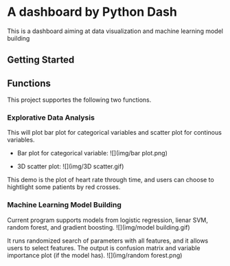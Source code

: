 # A dashboard by Python Dash
This is a dashboard aiming at data visualization and machine learning model building

## Getting Started

## Functions
This project supportes the following two functions.
### Explorative Data Analysis
This will plot bar plot for categorical variables and scatter plot for continous variables.

* Bar plot for categorical variable:
![](img/bar plot.png)

* 3D scatter plot:
![](img/3D scatter.gif)

This demo is the plot of heart rate through time, and users can choose to hightlight some patients by red crosses.

### Machine Learning Model Building
Current program supports models from logistic regression, lienar SVM, random forest, and gradient boosting. 
![](img/model building.gif)

It runs randomized search of parameters with all features, and it allows users to select features. The output is confusion matrix and variable importance plot (if the model has).
![](img/random forest.png)

